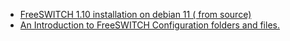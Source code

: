 * [FreeSWITCH 1.10 installation on debian 11 ( from source) ](https://github.com/Omid-Mohajerani/freeswitch/wiki/FreeSWITCH-1.10-installation-guide-from-source-on-debian-11)
* [An Introduction to FreeSWITCH Configuration folders and files.](https://github.com/Omid-Mohajerani/freeswitch/wiki/An-Introduction-to-FreeSWITCH-Configuration-folders-and-files.)
